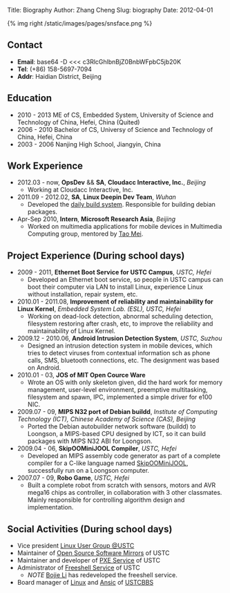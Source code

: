 Title: Biography
Author: Zhang Cheng
Slug: biography
Date: 2012-04-01

{% img right /static/images/pages/snsface.png %}
## Contact
* __Email__: base64 -D <<< c3RlcGhlbnBjZ0BnbWFpbC5jb20K
* __Tel__: (+86) 158-5697-7094
* __Addr__: Haidian District, Beijing

## Education
* 2010 - 2013 ME of CS, Embedded System, University of Science and Technology of China, Hefei, China (Quited)
* 2006 - 2010 Bachelor of CS, Universy of Science and Technology of China, Hefei, China
* 2003 - 2006 Nanjing High School, Jiangyin, China

## Work Experience
* 2012.03 - now, **OpsDev** && **SA**, **Cloudacc Interactive, Inc.**, _Beijing_
    * Working at Cloudacc Interactive, Inc. 
* 2011.09 - 2012.02, **SA**, **Linux Deepin Dev Team**, _Wuhan_
    * Developed the [daily build system][11]. Responsible for building debian packages.
* Apr-Sep 2010, **Intern**, **Microsoft Research Asia**, _Beijing_
    * Worked on multimedia applications for mobile devices in Multimedia Computing group, mentored by [Tao Mei][1].

## Project Experience (During school days)
* 2009 - 2011, **Ethernet Boot Service for USTC Campus**, _USTC, Hefei_
    * Developed an Ethernet boot service, so people in USTC campus can boot their computer via LAN 
      to install Linux, experience Linux without installation, repair system, etc.
* 2010.01 - 2011.08, **Improvement of reliability and maintainability for Linux Kernel**, _Embedded System Lab. (ESL), USTC, Hefei_
    * Working on dead-lock detection, abnormal scheduling detection,
      filesystem restoring after crash, etc, to improve the reliability and maintainability of Linux Kernel.
* 2009.12 - 2010.06, **Android Intrusion Detection System**, _USTC, Suzhou_
    * Designed an intrusion detection system in mobile devices, 
      which tries to detect viruses from contextual information sch as phone calls,
      SMS, bluetooth connections, etc. The designment was based on Android.
* 2010.01 - 03, **JOS of MIT Open Cource Ware**
    * Wrote an OS with only skeleton given, did the hard work for memory management,
      user-level environment, preemptive multitasking,
      filesystem and spawn, IPC, implemented a simple driver for e100 NIC.
* 2009.07 - 09, **MIPS N32 port of Debian buildd**, _Institute of Computing Technology (ICT), Chinese Academy of Science (CAS), Beijing_
    * Ported the Debian autobuilder network software (buildd) to Loongson,
      a MIPS-based CPU designed by ICT, so it can build packages with MIPS N32 ABI for Loongson.
* 2009.04 - 06, **SkipOOMiniJOOL Compiler**, _USTC, Hefei_
    * Developed an MIPS assembly code generator as part of a complete compiler for a C-like
      language named [SkipOOMiniJOOL][2], successfully run on a Loongson computer.
* 2007.07 - 09, **Robo Game**, _USTC, Hefei_
    * Built a complete robot from scratch with sensors,
      motors and AVR mega16 chips as controller, in collaboration with 3 other classmates.
      Mainly responsible for controlling algorithm design and implementation.

## Social Activities (During school days)
* Vice president [Linux User Group @USTC][3]
* Maintainer of [Open Source Software Mirrors][4] of USTC
* Maintainer and developer of [PXE Service][5] of USTC
* Administrator of [Freeshell Service][6] of USTC
    * _NOTE_ [Bojie Li][10] has redeveloped the freeshell service.
* Board manager of [Linux][7] and [Ansic][8] of [USTCBBS][9]

[1]: http://research.microsoft.com/en-us/people/tmei/default.aspx
[2]: http://staff.ustc.edu.cn/~yuzhang/compiler/index.html
[3]: http://lug.ustc.edu.cn/
[4]: http://mirrors.ustc.edu.cn/
[5]: http://pxe.ustc.edu.cn/
[6]: http://freeshell.ustc.edu.cn
[7]: http://bbs.ustc.edu.cn/cgi/bbstdoc?board=Linux 
[8]: http://bbs.ustc.edu.cn/cgi/bbstdoc?board=AnsiC
[9]: http://bbs.ustc.edu.cn/
[10]: http://boj.blog.ustc.edu.cn/index.php/whoami/
[11]: https://github.com/StephenPCG/Deepin-System
